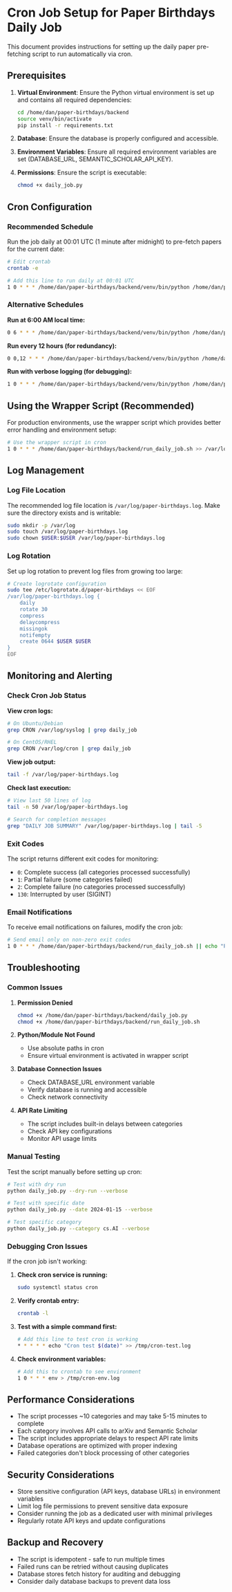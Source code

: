 # Cron Job Setup for Paper Birthdays Daily Job

This document provides instructions for setting up the daily paper pre-fetching script to run automatically via cron.

## Prerequisites

1. **Virtual Environment**: Ensure the Python virtual environment is set up and contains all required dependencies:
   ```bash
   cd /home/dan/paper-birthdays/backend
   source venv/bin/activate
   pip install -r requirements.txt
   ```

2. **Database**: Ensure the database is properly configured and accessible.

3. **Environment Variables**: Ensure all required environment variables are set (DATABASE_URL, SEMANTIC_SCHOLAR_API_KEY).

4. **Permissions**: Ensure the script is executable:
   ```bash
   chmod +x daily_job.py
   ```

## Cron Configuration

### Recommended Schedule

Run the job daily at 00:01 UTC (1 minute after midnight) to pre-fetch papers for the current date:

```bash
# Edit crontab
crontab -e

# Add this line to run daily at 00:01 UTC
1 0 * * * /home/dan/paper-birthdays/backend/venv/bin/python /home/dan/paper-birthdays/backend/daily_job.py >> /var/log/paper-birthdays.log 2>&1
```

### Alternative Schedules

**Run at 6:00 AM local time:**
```bash
0 6 * * * /home/dan/paper-birthdays/backend/venv/bin/python /home/dan/paper-birthdays/backend/daily_job.py >> /var/log/paper-birthdays.log 2>&1
```

**Run every 12 hours (for redundancy):**
```bash
0 0,12 * * * /home/dan/paper-birthdays/backend/venv/bin/python /home/dan/paper-birthdays/backend/daily_job.py >> /var/log/paper-birthdays.log 2>&1
```

**Run with verbose logging (for debugging):**
```bash
1 0 * * * /home/dan/paper-birthdays/backend/venv/bin/python /home/dan/paper-birthdays/backend/daily_job.py --verbose >> /var/log/paper-birthdays-verbose.log 2>&1
```

## Using the Wrapper Script (Recommended)

For production environments, use the wrapper script which provides better error handling and environment setup:

```bash
# Use the wrapper script in cron
1 0 * * * /home/dan/paper-birthdays/backend/run_daily_job.sh >> /var/log/paper-birthdays.log 2>&1
```

## Log Management

### Log File Location
The recommended log file location is `/var/log/paper-birthdays.log`. Make sure the directory exists and is writable:

```bash
sudo mkdir -p /var/log
sudo touch /var/log/paper-birthdays.log
sudo chown $USER:$USER /var/log/paper-birthdays.log
```

### Log Rotation
Set up log rotation to prevent log files from growing too large:

```bash
# Create logrotate configuration
sudo tee /etc/logrotate.d/paper-birthdays << EOF
/var/log/paper-birthdays.log {
    daily
    rotate 30
    compress
    delaycompress
    missingok
    notifempty
    create 0644 $USER $USER
}
EOF
```

## Monitoring and Alerting

### Check Cron Job Status

**View cron logs:**
```bash
# On Ubuntu/Debian
grep CRON /var/log/syslog | grep daily_job

# On CentOS/RHEL
grep CRON /var/log/cron | grep daily_job
```

**View job output:**
```bash
tail -f /var/log/paper-birthdays.log
```

**Check last execution:**
```bash
# View last 50 lines of log
tail -n 50 /var/log/paper-birthdays.log

# Search for completion messages
grep "DAILY JOB SUMMARY" /var/log/paper-birthdays.log | tail -5
```

### Exit Codes

The script returns different exit codes for monitoring:
- `0`: Complete success (all categories processed successfully)
- `1`: Partial failure (some categories failed)
- `2`: Complete failure (no categories processed successfully)
- `130`: Interrupted by user (SIGINT)

### Email Notifications

To receive email notifications on failures, modify the cron job:

```bash
# Send email only on non-zero exit codes
1 0 * * * /home/dan/paper-birthdays/backend/run_daily_job.sh || echo "Paper Birthdays daily job failed with exit code $?" | mail -s "Paper Birthdays Job Failed" admin@example.com
```

## Troubleshooting

### Common Issues

1. **Permission Denied**
   ```bash
   chmod +x /home/dan/paper-birthdays/backend/daily_job.py
   chmod +x /home/dan/paper-birthdays/backend/run_daily_job.sh
   ```

2. **Python/Module Not Found**
   - Use absolute paths in cron
   - Ensure virtual environment is activated in wrapper script

3. **Database Connection Issues**
   - Check DATABASE_URL environment variable
   - Verify database is running and accessible
   - Check network connectivity

4. **API Rate Limiting**
   - The script includes built-in delays between categories
   - Check API key configurations
   - Monitor API usage limits

### Manual Testing

Test the script manually before setting up cron:

```bash
# Test with dry run
python daily_job.py --dry-run --verbose

# Test with specific date
python daily_job.py --date 2024-01-15 --verbose

# Test specific category
python daily_job.py --category cs.AI --verbose
```

### Debugging Cron Issues

If the cron job isn't working:

1. **Check cron service is running:**
   ```bash
   sudo systemctl status cron
   ```

2. **Verify crontab entry:**
   ```bash
   crontab -l
   ```

3. **Test with a simple command first:**
   ```bash
   # Add this line to test cron is working
   * * * * * echo "Cron test $(date)" >> /tmp/cron-test.log
   ```

4. **Check environment variables:**
   ```bash
   # Add this to crontab to see environment
   1 0 * * * env > /tmp/cron-env.log
   ```

## Performance Considerations

- The script processes ~10 categories and may take 5-15 minutes to complete
- Each category involves API calls to arXiv and Semantic Scholar
- The script includes appropriate delays to respect API rate limits
- Database operations are optimized with proper indexing
- Failed categories don't block processing of other categories

## Security Considerations

- Store sensitive configuration (API keys, database URLs) in environment variables
- Limit log file permissions to prevent sensitive data exposure
- Consider running the job as a dedicated user with minimal privileges
- Regularly rotate API keys and update configurations

## Backup and Recovery

- The script is idempotent - safe to run multiple times
- Failed runs can be retried without causing duplicates
- Database stores fetch history for auditing and debugging
- Consider daily database backups to prevent data loss